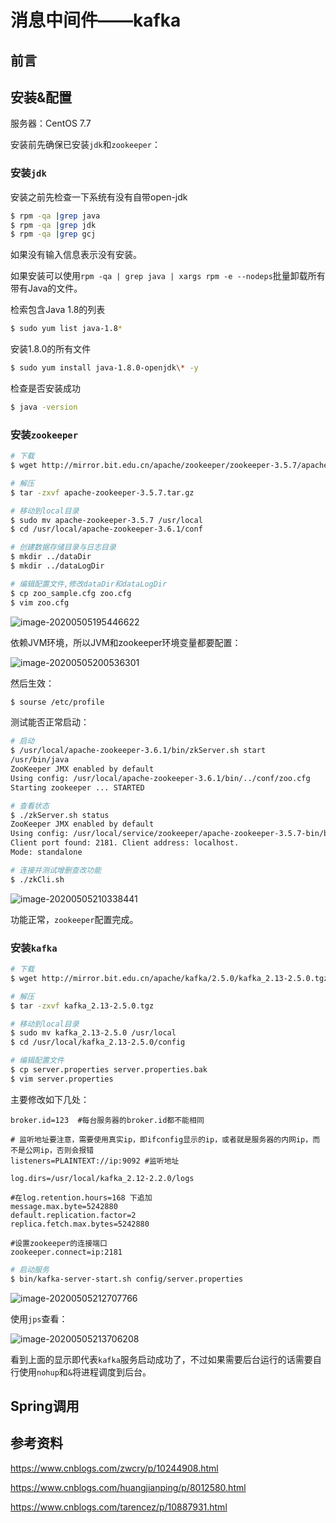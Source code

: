 # 消息中间件——kafka

## 前言



## 安装&配置

服务器：CentOS 7.7

安装前先确保已安装`jdk`和`zookeeper`：

### 安装`jdk`

安装之前先检查一下系统有没有自带open-jdk

```bash
$ rpm -qa |grep java
$ rpm -qa |grep jdk
$ rpm -qa |grep gcj
```

如果没有输入信息表示没有安装。

如果安装可以使用`rpm -qa | grep java | xargs rpm -e --nodeps`批量卸载所有带有Java的文件。

检索包含Java 1.8的列表

```bash
$ sudo yum list java-1.8*
```

安装1.8.0的所有文件

```bash
$ sudo yum install java-1.8.0-openjdk\* -y
```

检查是否安装成功

```bash
$ java -version
```

### 安装`zookeeper`

```bash
# 下载
$ wget http://mirror.bit.edu.cn/apache/zookeeper/zookeeper-3.5.7/apache-zookeeper-3.5.7-bin.tar.gz

# 解压
$ tar -zxvf apache-zookeeper-3.5.7.tar.gz

# 移动到local目录
$ sudo mv apache-zookeeper-3.5.7 /usr/local
$ cd /usr/local/apache-zookeeper-3.6.1/conf

# 创建数据存储目录与日志目录
$ mkdir ../dataDir
$ mkdir ../dataLogDir

# 编辑配置文件,修改dataDir和dataLogDir
$ cp zoo_sample.cfg zoo.cfg
$ vim zoo.cfg
```

![image-20200505195446622](/home/jason/.config/Typora/typora-user-images/image-20200505195446622.png)

依赖JVM环境，所以JVM和zookeeper环境变量都要配置：

![image-20200505200536301](/home/jason/.config/Typora/typora-user-images/image-20200505200536301.png)

然后生效：

```bash
$ sourse /etc/profile
```

测试能否正常启动：

```bash
# 启动
$ /usr/local/apache-zookeeper-3.6.1/bin/zkServer.sh start
/usr/bin/java
ZooKeeper JMX enabled by default
Using config: /usr/local/apache-zookeeper-3.6.1/bin/../conf/zoo.cfg
Starting zookeeper ... STARTED

# 查看状态
$ ./zkServer.sh status
ZooKeeper JMX enabled by default
Using config: /usr/local/service/zookeeper/apache-zookeeper-3.5.7-bin/bin/../conf/zoo.cfg
Client port found: 2181. Client address: localhost.
Mode: standalone

# 连接并测试增删查改功能
$ ./zkCli.sh
```

![image-20200505210338441](/home/jason/.config/Typora/typora-user-images/image-20200505210338441.png)

功能正常，`zookeeper`配置完成。

### 安装`kafka`

```bash
# 下载
$ wget http://mirror.bit.edu.cn/apache/kafka/2.5.0/kafka_2.13-2.5.0.tgz

# 解压
$ tar -zxvf kafka_2.13-2.5.0.tgz

# 移动到local目录
$ sudo mv kafka_2.13-2.5.0 /usr/local
$ cd /usr/local/kafka_2.13-2.5.0/config

# 编辑配置文件
$ cp server.properties server.properties.bak
$ vim server.properties
```

主要修改如下几处：

```
broker.id=123  #每台服务器的broker.id都不能相同

# 监听地址要注意，需要使用真实ip，即ifconfig显示的ip，或者就是服务器的内网ip，而不是公网ip，否则会报错
listeners=PLAINTEXT://ip:9092 #监听地址

log.dirs=/usr/local/kafka_2.12-2.2.0/logs

#在log.retention.hours=168 下追加
message.max.byte=5242880
default.replication.factor=2
replica.fetch.max.bytes=5242880

#设置zookeeper的连接端口
zookeeper.connect=ip:2181
```

```bash
# 启动服务
$ bin/kafka-server-start.sh config/server.properties
```

![image-20200505212707766](/home/jason/.config/Typora/typora-user-images/image-20200505212707766.png)

使用`jps`查看：

![image-20200505213706208](/home/jason/.config/Typora/typora-user-images/image-20200505213706208.png)

看到上面的显示即代表`kafka`服务启动成功了，不过如果需要后台运行的话需要自行使用`nohup`和`&`将进程调度到后台。

## Spring调用



## 参考资料

https://www.cnblogs.com/zwcry/p/10244908.html

https://www.cnblogs.com/huangjianping/p/8012580.html

https://www.cnblogs.com/tarencez/p/10887931.html